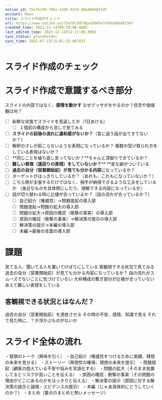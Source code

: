 ```yaml
---
notion_id: 75e76c99-706a-4366-9474-98ed06d8f34f
account: Main
title: スライド作成のチェック
url: https://www.notion.so/75e76c99706a4366947498ed06d8f34f
created_time: 2023-11-14T00:50:00.000Z
last_edited_time: 2023-12-14T12:17:00.000Z
sync_status: placeholder
sync_time: 2025-07-12T15:01:15.067832
---
```

# スライド作成のチェック

# スライド作成で意識するべき部分
スライドの内容ではなく、**感情を動かす**
なぜグッサポをやるのか？信念や価値観は何？
- [ ] 新鮮な状態でスライドを見返したか（1日あける）
  - [ ] １個前の構成から流しで見てみる
- [ ] **スライドの前後の流れに違和感がないか？**（急に違う話が出てきてないか？）
- [ ] 解釈のズレが起こらないような表現になっているか？
複数の受け取られ方をしている表現はないか？
- [ ] **同じことを繰り返し言ってないか？**ちゃんと深掘りできているか？
- [ ] **難しい表現（遠回りの表現）をしていないか？****
**変な癖がついている
- [ ] **過去の自分（営業開始前）が見ても分かる内容**になっているか？
- [ ] ターゲットがはっきりしているか？（あれも、これもになっていないか？）
- [ ] こちら側が主張するだけではなく、相手が納得できるような工夫をしているか
（身近なものを具体例にしたり、理解できる内容になっているか）
- [ ] 話が切り替わる時に辻褄が合っているか？（話の流れが合っているか？）
  - [ ] 自己紹介（権威性）→問題提起の導入部
  - [ ] 問題提起→問題の拡大の導入部
  - [ ] 問題の拡大→原因の確認（衝撃の事実）の導入部
  - [ ] 原因の確認（衝撃の事実）→解決策の提示の導入部
  - [ ] 解決策の提示→本編の導入部
  - [ ] 本編→最後の言葉の導入部
  
# 課題
見てる人、聞いてる人を置いてけぼりにしている
客観視できる状況で見てみる
  過去の自分（営業開始前）が見ても分かる内容になっているか？
話の流れがスムーズでないことに気づけていない
大枠構成の繋ぎ部分が辻褄が合っていない
あえて難しい表現をしている
## 客観視できる状況とはなんだ？
過去の自分（営業開始前）を憑依させる
その時の不安、感情、知識で見る
それで見た時に、？が浮かぶものがないか
# スライド全体の流れ
・冒頭のトーク（興味を引く）
・自己紹介（権威性をつけるために実績、理想の未来を見せる）
・ストーリー（再現性の確保、理想の未来を提示）
・問題提起（顧客の抱えている不安や悩みを言語化する）
・問題の拡大（そのまま放置してるとリスクが高いことを伝える）
・原因の確認：衝撃の事実（その問題の理由がどこにあるのかをはっきりと伝える）
・解決策の提示（原因に対する解決策の提示と論理・エビデンスの提示）
・本編（じゃあ具体的にどうしていくのか？）
・まとめ（要点のまとめと熱いメッセージ）